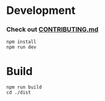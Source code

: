 # Development
### Check out [CONTRIBUTING.md](CONTRIBUTING.md)

```
npm install
npm run dev
```

# Build

```
npm run build
cd ./dist
```

